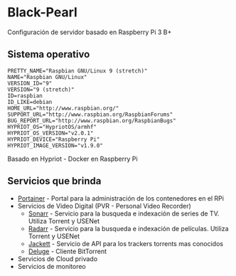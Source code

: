 # Black-Pearl

Configuración de servidor basado en Raspberry Pi 3 B+

## Sistema operativo 

```
PRETTY_NAME="Raspbian GNU/Linux 9 (stretch)"
NAME="Raspbian GNU/Linux"
VERSION_ID="9"
VERSION="9 (stretch)"
ID=raspbian
ID_LIKE=debian
HOME_URL="http://www.raspbian.org/"
SUPPORT_URL="http://www.raspbian.org/RaspbianForums"
BUG_REPORT_URL="http://www.raspbian.org/RaspbianBugs"
HYPRIOT_OS="HypriotOS/armhf"
HYPRIOT_OS_VERSION="v2.0.1"
HYPRIOT_DEVICE="Raspberry Pi"
HYPRIOT_IMAGE_VERSION="v1.9.0"
```

Basado en Hypriot - Docker en Raspberry Pi

## Servicios que brinda

* [Portainer](https://portainer.io/) - Portal para la administración de los contenedores en el RPi
* Servicios de Video Digital (PVR - Personal Video Recorder)
  - [Sonarr](https://sonarr.tv) - Servicio para la busqueda e indexación de series de TV. Utiliza Torrent y USENet
  - [Radarr](https://radarr.video) - Servicio para la busqueda e indexación de películas. Utiliza Torrent y USENet
  - [Jackett](https://github.com/Jackett/Jackett) - Servicio de API para los trackers torrents mas conocidos
  - [Deluge](https://deluge-torrent.org/) - Cliente BitTorrent
* Servicios de Cloud privado
* Servicios de monitoreo
